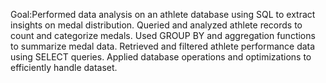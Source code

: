 Goal:Performed data analysis on an athlete database using SQL to extract insights on medal distribution.
Queried and analyzed athlete records to count and categorize medals.
Used GROUP BY and aggregation functions to summarize medal data.
Retrieved and filtered athlete performance data using SELECT queries.
Applied database operations and optimizations to efficiently handle  dataset.
